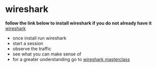 # wireshark
**follow the link below to install wireshark if you do not already have it**
    [wireshark](https://www.stationx.net/how-to-install-wireshark/)

- once install run wireshark
- start a session 
- observe the traffic
- see what you can make sense of 
- for a greater understanding go to [wireshark masterclass](https://www.youtube.com/watch?v=OU-A2EmVrKQ&list=PLW8bTPfXNGdC5Co0VnBK1yVzAwSSphzpJ)
